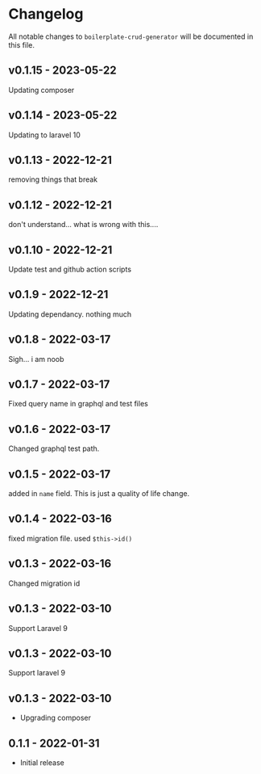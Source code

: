 # Changelog

All notable changes to `boilerplate-crud-generator` will be documented in this file.

## v0.1.15 - 2023-05-22

Updating composer

## v0.1.14 - 2023-05-22

Updating to laravel 10

## v0.1.13 - 2022-12-21

removing things that break

## v0.1.12 - 2022-12-21

don't understand... what is wrong with this....

## v0.1.10 - 2022-12-21

Update test and github action scripts

## v0.1.9 - 2022-12-21

Updating dependancy. nothing much

## v0.1.8 - 2022-03-17

Sigh... i am noob

## v0.1.7 - 2022-03-17

Fixed query name in graphql and test files

## v0.1.6 - 2022-03-17

Changed graphql test path.

## v0.1.5 - 2022-03-17

added in `name` field. This is just a quality of life change.

## v0.1.4 - 2022-03-16

fixed migration file. used `$this->id()`

## v0.1.3 - 2022-03-16

Changed migration id

## v0.1.3 - 2022-03-10

Support Laravel 9

## v0.1.3 - 2022-03-10

Support laravel 9

## v0.1.3 - 2022-03-10

- Upgrading composer

## 0.1.1 - 2022-01-31

- Initial release
